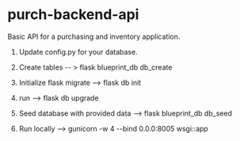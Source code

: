 # purch-backend-api
Basic API for a purchasing and inventory application.

1. Update config.py for your database.

2. Create tables -- > flask blueprint_db db_create

3. Initialize flask migrate --> flask db init

4. run --> flask db upgrade

5. Seed database with provided data --> flask blueprint_db db_seed 

6. Run locally --> gunicorn -w 4 --bind 0.0.0:8005 wsgi::app
